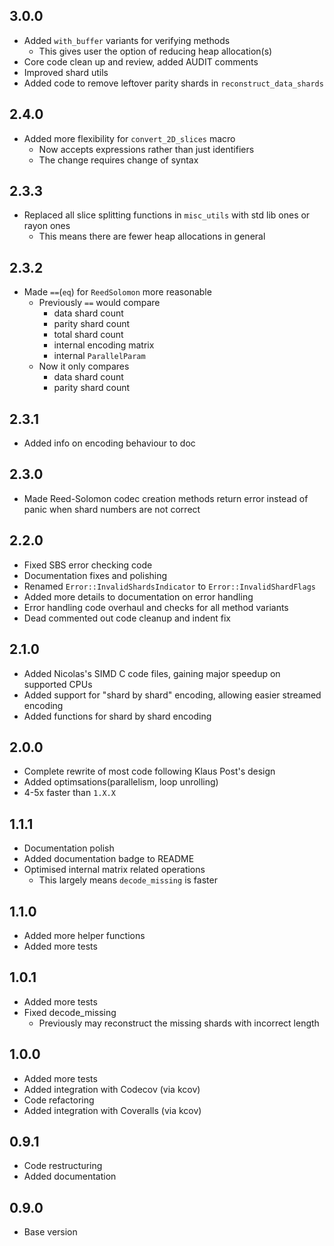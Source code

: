 ## 3.0.0
  - Added `with_buffer` variants for verifying methods
    - This gives user the option of reducing heap allocation(s)
  - Core code clean up and review, added AUDIT comments
  - Improved shard utils
  - Added code to remove leftover parity shards in `reconstruct_data_shards`

## 2.4.0
  - Added more flexibility for `convert_2D_slices` macro
    - Now accepts expressions rather than just identifiers
    - The change requires change of syntax

## 2.3.3
  - Replaced all slice splitting functions in `misc_utils` with std lib ones or rayon ones
    - This means there are fewer heap allocations in general

## 2.3.2
  - Made `==`(`eq`) for `ReedSolomon` more reasonable
    - Previously `==` would compare
      - data shard count
      - parity shard count
      - total shard count
      - internal encoding matrix
      - internal `ParallelParam`
    - Now it only compares
      - data shard count
      - parity shard count

## 2.3.1
  - Added info on encoding behaviour to doc

## 2.3.0
  - Made Reed-Solomon codec creation methods return error instead of panic when shard numbers are not correct

## 2.2.0
  - Fixed SBS error checking code
  - Documentation fixes and polishing
  - Renamed `Error::InvalidShardsIndicator` to `Error::InvalidShardFlags`
  - Added more details to documentation on error handling
  - Error handling code overhaul and checks for all method variants
  - Dead commented out code cleanup and indent fix

## 2.1.0
  - Added Nicolas's SIMD C code files, gaining major speedup on supported CPUs
  - Added support for "shard by shard" encoding, allowing easier streamed encoding
  - Added functions for shard by shard encoding

## 2.0.0
  - Complete rewrite of most code following Klaus Post's design
  - Added optimsations(parallelism, loop unrolling)
  - 4-5x faster than `1.X.X`

## 1.1.1
  - Documentation polish
  - Added documentation badge to README
  - Optimised internal matrix related operations
    - This largely means `decode_missing` is faster

## 1.1.0
  - Added more helper functions
  - Added more tests
 
## 1.0.1
  - Added more tests
  - Fixed decode_missing
    - Previously may reconstruct the missing shards with incorrect length

## 1.0.0
  - Added more tests
  - Added integration with Codecov (via kcov)
  - Code refactoring
  - Added integration with Coveralls (via kcov)

## 0.9.1
  - Code restructuring
  - Added documentation

## 0.9.0
  - Base version
